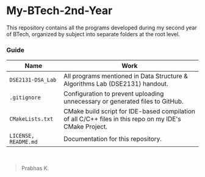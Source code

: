 # My-BTech-2nd-Year

This repository contains all the programs developed during my second year of BTech, organized by subject into separate folders at the root level.

### Guide

| Name | Work |
| ---- | ---- |
| `DSE2131-DSA_Lab` |	All programs mentioned in Data Structure & Algorithms Lab (DSE2131) handout. |
| `.gitignore` |	Configuration to prevent uploading unnecessary or generated files to GitHub. |
| `CMakeLists.txt` |	CMake build script for IDE-based compilation of all C/C++ files in this repo on my IDE's CMake Project. |
| `LICENSE, README.md` |	Documentation for this repository. |

<br>

> Prabhas K.
